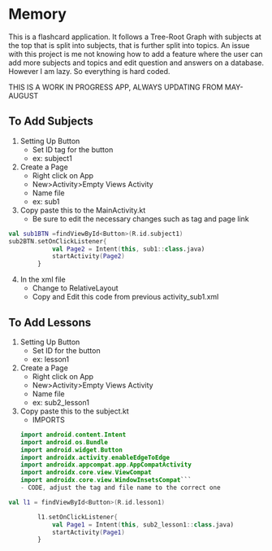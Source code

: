# Memory

This is a flashcard application. It follows a Tree-Root Graph with subjects at the top that is split into subjects, that is further split into topics. An issue with this project is me not knowing how to add a feature where the user can add more subjects and topics and edit question and answers on a database. However I am lazy. So everything is hard coded. 

THIS IS A WORK IN PROGRESS APP, ALWAYS UPDATING FROM MAY-AUGUST

## To Add Subjects
1. Setting Up Button
   - Set ID tag for the button
   - ex: subject1
2. Create a Page
   - Right click on App
   - New>Activity>Empty Views Activity
   - Name file
   - ex: sub1
3. Copy paste this to the MainActivity.kt
   - Be sure to edit the necessary changes such as tag and page link
```kotlin
val sub1BTN =findViewById<Button>(R.id.subject1)
sub2BTN.setOnClickListener{
            val Page2 = Intent(this, sub1::class.java)
            startActivity(Page2)
        }
```

4. In the xml file
   - Change to RelativeLayout
   - Copy and Edit this code from previous activity_sub1.xml

## To Add Lessons
1. Setting Up Button
   - Set ID for the button
   - ex: lesson1
2. Create a Page
   - Right click on App
   - New>Activity>Empty Views Activity
   - Name file
   - ex: sub2_lesson1
3. Copy paste this to the subject.kt
   - IMPORTS
   ```kotlin
   import android.content.Intent
   import android.os.Bundle
   import android.widget.Button
   import androidx.activity.enableEdgeToEdge
   import androidx.appcompat.app.AppCompatActivity
   import androidx.core.view.ViewCompat
   import androidx.core.view.WindowInsetsCompat```
   - CODE, adjust the tag and file name to the correct one
```kotlin
val l1 = findViewById<Button>(R.id.lesson1)

        l1.setOnClickListener{
            val Page1 = Intent(this, sub2_lesson1::class.java)
            startActivity(Page1)
        }
```

